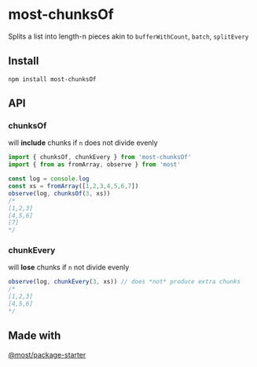 # most-chunksOf

Splits a list into length-n pieces akin to `bufferWithCount`, `batch`, `splitEvery`

## Install

```shell
npm install most-chunksOf
```

## API

### chunksOf 

will **include** chunks if `n` does not divide evenly

```js
import { chunksOf, chunkEvery } from 'most-chunksOf'
import { from as fromArray, observe } from 'most'

const log = console.log
const xs = fromArray([1,2,3,4,5,6,7])
observe(log, chunksOf(3, xs))
/*
[1,2,3]
[4,5,6]
[7]
*/
```

### chunkEvery 

will **lose** chunks if `n` not divide evenly

```js
observe(log, chunkEvery(3, xs)) // does *not* produce extra chunks
/*
[1,2,3]
[4,5,6]
*/

```

## Made with

[@most/package-starter](https://github.com/mostjs/package-starter)
